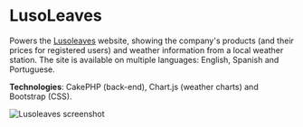 LusoLeaves
==========

Powers the [Lusoleaves](lusoleaves.com) website, showing the company's products (and their prices for registered users) and weather information from a local weather station. The site is available on multiple languages: English, Spanish and Portuguese.

**Technologies**: CakePHP (back-end), Chart.js (weather charts) and Bootstrap (CSS).

![Lusoleaves screenshot](https://i.imgur.com/WQv2vti.png)

